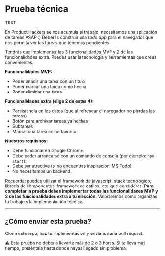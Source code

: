 # Prueba técnica

TEST

En Product Hackers se nos acumula el trabajo, necesitamos una aplicación de tareas ASAP :)
Deberás construir una _todo app_ para el navegador que nos permita ver las tareas que tenemos pendientes.

Tendrás que implementar las 3 funcionalidades MVP y 2 de las funcionalidades extra. Puedes usar la tecnología y herramientas que creas convenientes.

**Funcionalidades MVP:**
- Poder añadir una tarea con un título
- Poder marcar una tarea como hecha
- Poder eliminar una tarea

**Funcionalidades extra (elige 2 de estas 4):**
- Persistencia en los datos (que al refrescar el navegador no pierdas las tareas).
- Botón para archivar tareas ya hechas
- Subtareas
- Marcar una tarea como favorita

**Nuestros requisitos:**
- Debe funcionar en Google Chrome.
- Debe poder arrancarse con un comando de consola (por ejemplo: `npm start`).
- Debe ser atractiva (si no encuentras inspiración: [MS Todo](https://www.microsoft.com/en-us/microsoft-365/microsoft-to-do-list-app?rtc=1))
- No necesitamos un backend.

Recuerda: puedes utilizar el framework de javascript, stack tecnológico, librería de componentes, framework de estilos, etc. que consideres.
**Para completar la prueba debes implementar todas las funcionalidades MVP y 2 de las funcionalidades extra a tu elección.**
Valoraremos cómo organizas tu trabajo y la implementación técnica. 

---

## ¿Cómo enviar esta prueba?

Clona este repo, haz tu implementación y envíanos una pull request.

⚠️ Esta prueba no debería llevarte más de 2 o 3 horas. Si te lleva más tiempo, preséntala hasta donde hayas llegado sin problema.

